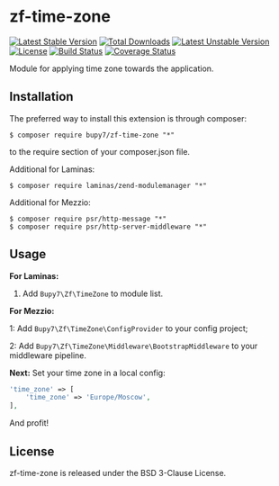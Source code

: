 zf-time-zone
============

[![Latest Stable Version](https://poser.pugx.org/bupy7/zf-time-zone/v/stable)](https://packagist.org/packages/bupy7/zf-time-zone)
[![Total Downloads](https://poser.pugx.org/bupy7/zf-time-zone/downloads)](https://packagist.org/packages/bupy7/zf-time-zone)
[![Latest Unstable Version](https://poser.pugx.org/bupy7/zf-time-zone/v/unstable)](https://packagist.org/packages/bupy7/zf-time-zone)
[![License](https://poser.pugx.org/bupy7/zf-time-zone/license)](https://packagist.org/packages/bupy7/zf-time-zone)
[![Build Status](https://travis-ci.org/bupy7/zf-time-zone.svg?branch=master)](https://travis-ci.org/bupy7/zf-time-zone)
[![Coverage Status](https://coveralls.io/repos/github/bupy7/zf-time-zone/badge.svg?branch=master)](https://coveralls.io/github/bupy7/zf-time-zone?branch=master)

Module for applying time zone towards the application.

Installation
------------

The preferred way to install this extension is through composer:

```
$ composer require bupy7/zf-time-zone "*"
```

to the require section of your composer.json file.

Additional for Laminas:

```
$ composer require laminas/zend-modulemanager "*"
```

Additional for Mezzio:

```
$ composer require psr/http-message "*"
$ composer require psr/http-server-middleware "*"
```

Usage
-----

**For Laminas:**

1. Add `Bupy7\Zf\TimeZone` to module list.

**For Mezzio:**

1: Add `Bupy7\Zf\TimeZone\ConfigProvider` to your config project;

2: Add `Bupy7\Zf\TimeZone\Middleware\BootstrapMiddleware` to your middleware pipeline.

**Next:** Set your time zone in a local config:

```php
'time_zone' => [
    'time_zone' => 'Europe/Moscow',
],
```

And profit!

License
-------

zf-time-zone is released under the BSD 3-Clause License.

